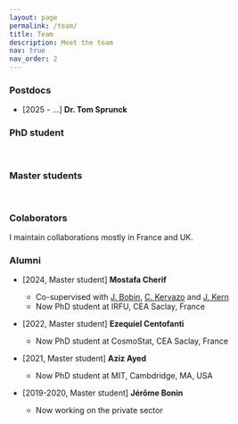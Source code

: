 ```yaml
---
layout: page
permalink: /team/
title: Team
description: Meet the team
nav: true
nav_order: 2
---
```



### Postdocs

- [2025 - ...] **Dr. Tom Sprunck**
    <a href="https://irma.math.unistra.fr/~sprunck/" title="Webpage"><i class="fas fa-globe"></i></a>
    <a href="https://scholar.google.com/citations?user=j7UE9twAAAAJ&hl=en&oi=ao" title="Google Scholar"><i class="ai ai-google-scholar"></i></a> 
    <a href="https://github.com/Sprunckt" title="GitHub"><i class="fab fa-github"></i></a>
    <a href="https://www.linkedin.com/in/tom-sprunck-4138211b7/" title="LinkedIn"><i class="fab fa-linkedin"></i></a>


### PhD student

<p> <br> </p>


### Master students

<p> <br> </p>


### Colaborators

I maintain collaborations mostly in France and UK.


### Alumni

- [2024, Master student] **Mostafa Cherif**
    <a href="https://github.com/MostafaCherif" title="GitHub"><i class="fab fa-github"></i></a>
    <a href="https://www.linkedin.com/in/mostafa-cherif/?originalSubdomain=fr" title="LinkedIn"><i class="fab fa-linkedin"></i></a>
    - Co-supervised with [J. Bobin](https://scholar.google.com/citations?user=2IWDmk8AAAAJ&hl=en&oi=ao), [C. Kervazo](https://sites.google.com/view/christophekervazo/) and [J. Kern](https://www.linkedin.com/in/jonathan-kern/?locale=en_US)
    - Now PhD student at IRFU, CEA Saclay, France

- [2022, Master student] **Ezequiel Centofanti** 
    <a href="https://www.cosmostat.org/people/ezequiel-centofanti" title="Webpage"><i class="fas fa-globe"></i></a>
    <a href="https://github.com/CentofantiEze" title="GitHub"><i class="fab fa-github"></i></a>
    <a href="https://www.linkedin.com/in/ezequiel-centofanti-4404b7189/?originalSubdomain=fr" title="LinkedIn"><i class="fab fa-linkedin"></i></a>
    - Now PhD student at CosmoStat, CEA Saclay, France

- [2021, Master student] **Aziz Ayed**
    <a href="https://jclinic.mit.edu/team-member/aziz-ayed/" title="Webpage"><i class="fas fa-globe"></i></a>
    <a href="https://github.com/aziz-ayed" title="GitHub"><i class="fab fa-github"></i></a>
    <a href="https://www.linkedin.com/in/aziz-ayed/?originalSubdomain=fr" title="LinkedIn"><i class="fab fa-linkedin"></i></a>
    - Now PhD student at MIT, Cambdridge, MA, USA

- [2019-2020, Master student] **Jérôme Bonin**
    <a href="https://www.linkedin.com/in/jérôme-b-338260161/" title="LinkedIn"><i class="fab fa-linkedin"></i></a>
    - Now working on the private sector



